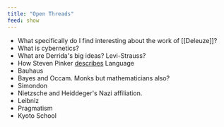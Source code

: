 ```yaml
---
title: "Open Threads"
feed: show
---
```


* What specifically do I find interesting about the work of [[Deleuze]]? 
* What is cybernetics?
* What are Derrida's big ideas? Levi-Strauss?
* How Steven Pinker [describes](https://www.youtube.com/watch?v=hBpetDxIEMU) Language
* Bauhaus
* Bayes and Occam. Monks but mathematicians also?
* Simondon
* Nietzsche and Heiddeger's Nazi affiliation.
* Leibniz
* Pragmatism
* Kyoto School